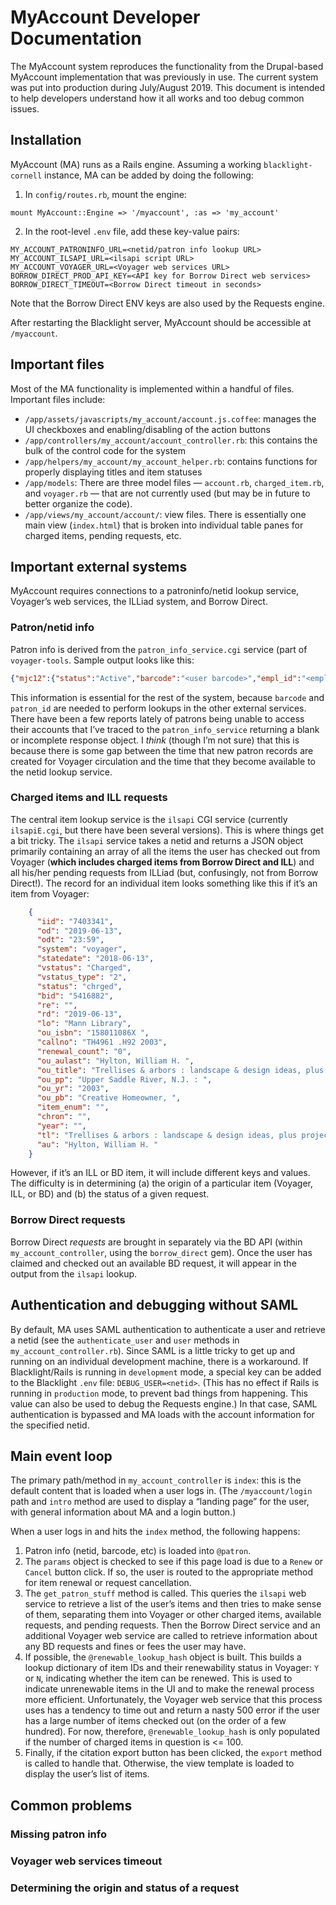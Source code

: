 # MyAccount Developer Documentation

The MyAccount system reproduces the functionality from the Drupal-based MyAccount implementation that was previously in use. The current system was put into production during July/August 2019. This document is intended to help developers understand how it all works and too debug common issues.

## Installation

MyAccount (MA) runs as a Rails engine. Assuming a working `blacklight-cornell` instance, MA can be added by doing the following:
1. In `config/routes.rb`, mount the engine:
```
mount MyAccount::Engine => '/myaccount', :as => 'my_account'
```
2. In the root-level `.env` file, add these key-value pairs:
```
MY_ACCOUNT_PATRONINFO_URL=<netid/patron info lookup URL>
MY_ACCOUNT_ILSAPI_URL=<ilsapi script URL>
MY_ACCOUNT_VOYAGER_URL=<Voyager web services URL>
BORROW_DIRECT_PROD_API_KEY=<API key for Borrow Direct web services>
BORROW_DIRECT_TIMEOUT=<Borrow Direct timeout in seconds>
```
Note that the Borrow Direct ENV keys are also used by the Requests engine.

After restarting the Blacklight server, MyAccount should be accessible at `/myaccount`.

## Important files
Most of the MA functionality is implemented within a handful of files. Important files include:
- `/app/assets/javascripts/my_account/account.js.coffee`: manages the UI checkboxes and enabling/disabling of the action buttons
- `/app/controllers/my_account/account_controller.rb`: this contains the bulk of the control code for the system
- `/app/helpers/my_account/my_account_helper.rb`: contains functions for properly displaying titles and item statuses
- `/app/models`: There are three model files — `account.rb`, `charged_item.rb`, and `voyager.rb` — that are not currently used (but may be in future to better organize the code).
- `/app/views/my_account/account/`: view files. There is essentially one main view (`index.html`) that is broken into individual table panes for charged items, pending requests, etc.

## Important external systems
MyAccount requires connections to a patroninfo/netid lookup service, Voyager’s web services, the ILLiad system, and Borrow Direct.

### Patron/netid info
Patron info is derived from the `patron_info_service.cgi` service (part of `voyager-tools`. Sample output looks like this:
```json
{"mjc12":{"status":"Active","barcode":"<user barcode>","empl_id":"<employee ID>","netid":"<netid>","last_name":"Connolly","group":"STAF","patron_id":"<Voyager patron ID>","first_name":"Matt"}}
```
This information is essential for the rest of the system, because `barcode` and `patron_id` are needed to perform lookups in the other external services. There have been a few reports lately of patrons being unable to access their accounts that I’ve traced to the `patron_info_service` returning a blank or incomplete response object. I _think_ (though I’m not sure) that this is because there is some gap between the time that new patron records are created for Voyager circulation and the time that they become available to the netid lookup service.

### Charged items and ILL requests
The central item lookup service is the `ilsapi` CGI service (currently `ilsapiE.cgi`, but there have been several versions). This is where things get a bit tricky. The `ilsapi` service takes a netid  and returns a JSON object primarily containing an array of all the items the user has checked out from Voyager (**which includes charged items from Borrow Direct and ILL**) and all his/her pending requests from ILLiad (but, confusingly, not from Borrow Direct!). The record for an individual item looks something like this if it’s an item from Voyager:
```json
    {
      "iid": "7403341",
      "od": "2019-06-13",
      "odt": "23:59",
      "system": "voyager",
      "statedate": "2018-06-13",
      "vstatus": "Charged",
      "vstatus_type": "2",
      "status": "chrged",
      "bid": "5416882",
      "re": "",
      "rd": "2019-06-13",
      "lo": "Mann Library",
      "ou_isbn": "158011086X ",
      "callno": "TH4961 .H92 2003",
      "renewal_count": "0",
      "ou_aulast": "Hylton, William H. ",
      "ou_title": "Trellises & arbors : landscape & design ideas, plus projects / ",
      "ou_pp": "Upper Saddle River, N.J. : ",
      "ou_yr": "2003",
      "ou_pb": "Creative Homeowner, ",
      "item_enum": "",
      "chron": "",
      "year": "",
      "tl": "Trellises & arbors : landscape & design ideas, plus projects / Bill Hylton. ",
      "au": "Hylton, William H. "
    }

```
However, if it’s an ILL or BD item, it will include different keys and values. The difficulty is in determining (a) the origin of a particular item (Voyager, ILL, or BD) and (b) the status of a given request.  

### Borrow Direct requests
Borrow Direct _requests_ are brought in separately via the BD API (within `my_account_controller`, using the `borrow_direct` gem). Once the user has claimed and checked out an available BD request, it will appear in the output from the `ilsapi` lookup.

## Authentication and debugging without SAML
By default, MA uses SAML authentication to authenticate a user and retrieve a netid (see the `authenticate_user` and `user` methods in `my_account_controller.rb`). Since SAML is a little tricky to get up and running on an individual development machine, there is a workaround. If Blacklight/Rails is running in `development` mode, a special key can be added to the Blacklight `.env` file: `DEBUG_USER=<netid>`. (This has no effect if Rails is running in `production` mode, to prevent bad things from happening. This value can also be used to debug the Requests engine.) In that case, SAML authentication is bypassed and MA loads with the account information for the specified netid.

## Main event loop
The primary path/method in `my_account_controller` is `index`: this is the default content that is loaded when a user logs in. (The `/myaccount/login` path and `intro` method are used to display a “landing page” for the user, with general information about MA and a login button.)

When a user logs in and hits the `index` method, the following happens:
1. Patron info (netid, barcode, etc) is loaded into `@patron`.
2. The `params` object is checked to see if this page load is due to a `Renew` or `Cancel` button click. If so, the user is routed to the appropriate method for item renewal or request cancellation.
3. The `get_patron_stuff` method is called. This queries the `ilsapi` web service to retrieve a list of the user’s items and then tries to make sense of them, separating them into Voyager or other charged items, available requests, and pending requests. Then the Borrow Direct service and an additional Voyager web service are called to retrieve information about any BD requests and fines or fees the user may have.
4. If possible, the `@renewable_lookup_hash` object is built. This builds a lookup dictionary of item IDs and their renewability status in Voyager: `Y` or `N`, indicating whether the item can be renewed. This is used to indicate unrenewable items in the UI and to make the renewal process more efficient. Unfortunately, the Voyager web service that this process uses has a tendency to time out and return a nasty 500 error if the user has a large number of items checked out (on the order of a few hundred). For now, therefore, `@renewable_lookup_hash` is only populated if the number of charged items in question is \<= 100.
5. Finally, if the citation export button has been clicked, the `export` method is called to handle that. Otherwise, the view template is loaded to display the user’s list of items.

## Common problems
### Missing patron info
### Voyager web services timeout
### Determining the origin and status of a request